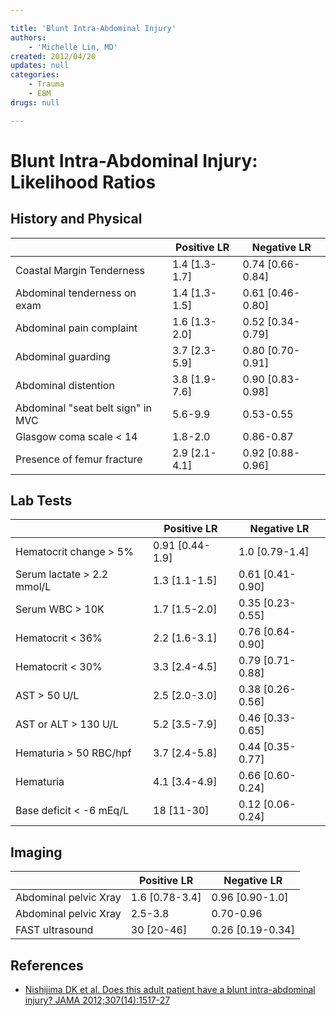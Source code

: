 ```yaml
---

title: 'Blunt Intra-Abdominal Injury'
authors:
    - 'Michelle Lin, MD'
created: 2012/04/20
updates: null
categories:
    - Trauma
    - EBM
drugs: null

---
```




# Blunt Intra-Abdominal Injury: Likelihood Ratios








## History and Physical

|     | Positive LR | Negative LR |
|-----|-------------|-------------|
| Coastal Margin Tenderness | 1.4 \[1.3-1.7\] | 0.74 \[0.66-0.84\] |
| Abdominal tenderness on exam | 1.4 \[1.3-1.5\] | 0.61 \[0.46-0.80\] |
| Abdominal pain complaint | 1.6 \[1.3-2.0\] | 0.52 \[0.34-0.79\] |
| Abdominal guarding | 3.7 \[2.3-5.9\] | 0.80 \[0.70-0.91\] |
| Abdominal distention  | 3.8 \[1.9-7.6\] | 0.90 \[0.83-0.98\] |
| Abdominal "seat belt sign" in MVC | 5.6-9.9 | 0.53-0.55 |
| Glasgow coma scale &lt; 14 | 1.8-2.0 | 0.86-0.87 |
| Presence of femur fracture | 2.9 \[2.1-4.1\] | 0.92 \[0.88-0.96\] |

## Lab Tests

|     | Positive LR | Negative LR |
|-----|-------------|-------------|
| Hematocrit change &gt; 5% | 0.91 \[0.44-1.9\]| 1.0 \[0.79-1.4\] |
| Serum lactate &gt; 2.2 mmol/L | 1.3 \[1.1-1.5\]| 0.61 \[0.41-0.90\] |
| Serum WBC &gt; 10K | 1.7 \[1.5-2.0\]| 0.35 \[0.23-0.55\] |
| Hematocrit &lt; 36% | 2.2 \[1.6-3.1\]| 0.76 \[0.64-0.90\] |
| Hematocrit &lt; 30% | 3.3 \[2.4-4.5\]| 0.79 \[0.71-0.88\] |
| AST &gt; 50 U/L | 2.5 \[2.0-3.0\]| 0.38 \[0.26-0.56\] |
| AST or ALT &gt; 130 U/L | 5.2 \[3.5-7.9\]| 0.46 \[0.33-0.65\] |
| Hematuria &gt; 50 RBC/hpf | 3.7 \[2.4-5.8\] | 0.44 \[0.35-0.77\] |
| Hematuria | 4.1 \[3.4-4.9\] | 0.66 \[0.60-0.24\] |
| Base deficit &lt; -6 mEq/L | 18 \[11-30\] | 0.12 \[0.06-0.24\] |

## Imaging

|     | Positive LR | Negative LR |
|-----|-------------|-------------|
| Abdominal pelvic Xray | 1.6 \[0.78-3.4\] | 0.96 \[0.90-1.0\] |
| Abdominal pelvic Xray | 2.5-3.8 | 0.70-0.96 |
| FAST ultrasound | 30 \[20-46\]  | 0.26 \[0.19-0.34\] |

## References

-   [Nishijima DK et al. Does this adult patient have a blunt intra-abdominal injury? JAMA 2012;307(14):1517-27](https://www.ncbi.nlm.nih.gov/pubmed/?term=22496266)
